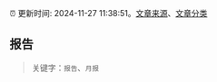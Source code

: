 :alarm_clock: 更新时间: 2024-11-27 11:38:51。[文章来源](/README.md)、[文章分类](/TAGS.md)

## 报告


> 关键字：`报告`、`月报`



